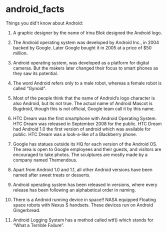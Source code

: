 # android_facts
Things you did't know about Android:

1) A graphic designer by the name of Irina Blok designed the Android logo.

2) The Android operating system was developed by Android Inc., in 2004 backed by Google. Later Google bought it in 2005 at a price of $50 million.

3) Android operating system, was developed as a platform for digital cameras.  But the makers later changed their focus to smart phones as they saw its potential.

4) The word Android refers only to a male robot, whereas a female robot is called “Gynoid”. 

5) Most of the people think that the name of Android’s logo character is also Android, but its not true.  The actual name of Android Mascot is Bugdroid, though this is not official, Google team call it by this name.

6) HTC Dream was the first smartphone with Android Operating System. HTC Dream was released in September 2008 for the public. HTC Dream had Android 1.0 the first version of android which was available for public. HTC Dream was a look-a-like of a Blackberry phone.

7) Google has statues outside its HQ for each version of the Android OS. The area is open to Google employees and their guests, and visitors are encouraged to take photos. The sculptures are mostly made by a company named Themendous.

8) Apart from Android 1.0 and 1.1, all other Android versions have been named after sweet treats or desserts.

9) Android operating system has been released in versions, where every release has been following an alphabetical order in naming.

10) There is a Android running device in space!! NASA equipped Floating space robots with Nexus S handsets.  These devices run on Android Gingerbread.

11) Android Logging System has a method called wtf() which stands for “What a Terrible Failure”.
